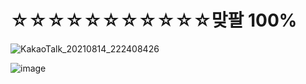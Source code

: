 # ☆☆☆☆☆☆☆☆☆☆☆맞팔 100%

![KakaoTalk_20210814_222408426](https://user-images.githubusercontent.com/75282888/129447692-01e7264f-af53-46c6-9704-da8641ec9e19.jpg)

![image](https://user-images.githubusercontent.com/75282888/126862203-76b17405-7e72-44fc-be1c-d4674d4d4f52.png)
